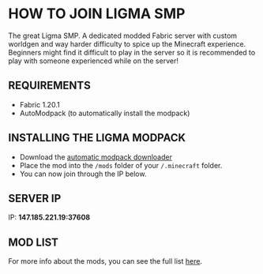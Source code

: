 # HOW TO JOIN LIGMA SMP
The great Ligma SMP. A dedicated modded Fabric server with custom worldgen and way harder difficulty to spice up the Minecraft experience. Beginners might find it difficult to play in the server so it is recommended to play with someone experienced while on the server!

## REQUIREMENTS
- Fabric 1.20.1
- AutoModpack (to automatically install the modpack)

## INSTALLING THE LIGMA MODPACK
- Download the [automatic modpack downloader](https://modrinth.com/mod/automodpack/version/yTjE3C0q)
- Place the mod into the `/mods` folder of your `/.minecraft` folder.
- You can now join through the IP below.

## SERVER IP
IP: **147.185.221.19:37608**

## MOD LIST
For more info about the mods, you can see the full list [here](https://docs.google.com/document/d/1k7lCt0VJhUAlTuwQN-EK4M0sXlq2Xofxfq4cFUDVWDI/edit?usp=sharing).
